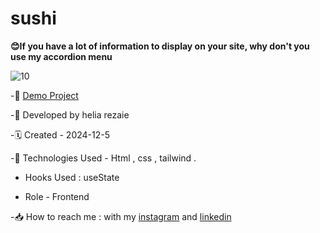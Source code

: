 # sushi
**😊If you have a lot of information to display on your site, why don't you use my accordion menu**

![10](https://github.com/user-attachments/assets/6fb1b571-075c-4eb1-a3fa-cce955ba454b)



-🔗 [Demo Project]()

-🙍 Developed by helia rezaie

-🗓️ Created - 2024-12-5

-📱 Technologies Used - Html , css , tailwind .

- Hooks Used : useState 

- Role - Frontend

-📥 How to reach me : with my [instagram](https://www.instagram.com/helia.web) and [linkedin](https://www.linkedin.com/in/helia-rezaie-web)
